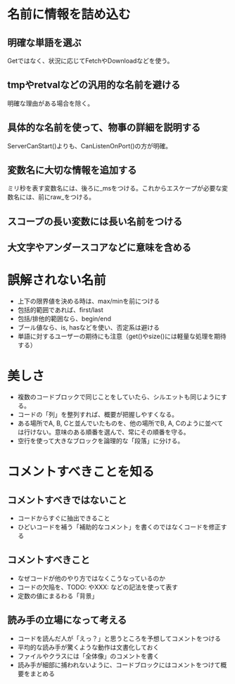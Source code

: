 # 名前に情報を詰め込む
## 明確な単語を選ぶ
Getではなく、状況に応じてFetchやDownloadなどを使う。

## tmpやretvalなどの汎用的な名前を避ける
明確な理由がある場合を除く。

## 具体的な名前を使って、物事の詳細を説明する
ServerCanStart()よりも、CanListenOnPort()の方が明確。

## 変数名に大切な情報を追加する
ミリ秒を表す変数名には、後ろに_msをつける。これからエスケープが必要な変数名には、前にraw_をつける。

## スコープの長い変数には長い名前をつける

## 大文字やアンダースコアなどに意味を含める

# 誤解されない名前
- 上下の限界値を決める時は、max/minを前につける
- 包括的範囲であれば、first/last
- 包括/排他的範囲なら、begin/end
- ブール値なら、is, hasなどを使い、否定系は避ける
- 単語に対するユーザーの期待にも注意（get()やsize()には軽量な処理を期待する）

# 美しさ
- 複数のコードブロックで同じことをしていたら、シルエットも同じようにする。
- コードの「列」を整列すれば、概要が把握しやすくなる。
- ある場所でA, B, Cと並んでいたものを、他の場所でB, A, Cのように並べては行けない。意味のある順番を選んで、常にその順番を守る。
- 空行を使って大きなブロックを論理的な「段落」に分ける。

# コメントすべきことを知る

## コメントすべきではないこと
- コードからすぐに抽出できること
- ひどいコードを補う「補助的なコメント」を書くのではなくコードを修正する

## コメントすべきこと
- なぜコードが他のやり方ではなくこうなっているのか
- コードの欠陥を、TODO: やXXX: などの記法を使って表す
- 定数の値にまるわる「背景」

## 読み手の立場になって考える
- コードを読んだ人が「えっ？」と思うところを予想してコメントをつける
- 平均的な読み手が驚くような動作は文書化しておく
- ファイルやクラスには「全体像」のコメントを書く
- 読み手が細部に捕われないように、コードブロックにはコメントをつけて概要をまとめる